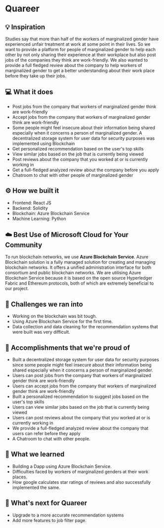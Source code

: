 # Quareer

## 💡 Inspiration

Studies say that more than half of the workers of marginalized gender have experienced unfair treatment at work at some point in their lives. So we want to provide a platform for people of marginalized gender to help each other by not only sharing their experience at their workplace but also post jobs of the companies they think are work-friendly. We also wanted to provide a full fledged review about the company to help workers of marginalized gender to get a better understanding about their work place before they take up their jobs. 

## 💻 What it does

- Post jobs from the company that workers of marginalized gender think are work-friendly
- Accept jobs from the company that workers of marginalized gender think are work-friendly
- Some people might feel insecure about their information being shared especially when it concerns a person of marginalized gender. A decentralized storage system for user data for security purposes was implemented using Blockchain
- Get personalized recommendation based on the user's top skills
- View similar jobs based on the job that is currently being viewed
- Post reviews about the company that you worked at or is currently working in
- Get a full-fledged analyzed review about the company before you apply
- Chatroom to chat with other people of marginalized gender

## ⚙️ How we built it

- Frontend: React JS
- Backend: Solidity
- Blockchain: Azure Blockchain Service
- Machine Learning: Python

## ☁️ Best Use of Microsoft Cloud for Your Community

To run blockchain networks, we use **Azure Blockchain Service**. Azure Blockchain solution is a fully managed solution for creating and managing blockchain networks. It offers a unified administration interface for both consortium and public blockchain networks. We are utilising Azure Blockchain Service because it is based on the open source Hyperledger Fabric and Ethereum protocols, both of which are extremely beneficial to our project.

## 🧠 Challenges we ran into

- Working on the blockchain was bit tough.
- Using Azure Blockchain Service for the first time.
- Data collection and data cleaning for the recommendation systems that were built was very difficult.

## 🏅 Accomplishments that we're proud of

- Built a decentralized storage system for user data for security purposes since some people might feel insecure about their information being shared especially when it concerns a person of marginalized gender.
- Users can post jobs from the company that workers of marginalized gender think are work-friendly
- Users can accept jobs from the company that workers of marginalized gender think are work-friendly
- Built a personalized recommendation to suggest jobs based on the user's top skills
- Users can view similar jobs based on the job that is currently being viewed
- Users can post reviews about the company that you worked at or is currently working in
- We provide a full-fledged analyzed review about the company that users can refer before they apply
- A Chatroom to chat with other people.

## 📖 What we learned

- Building a Dapp using Azure Blockchain Service.
- Difficulties faced by workers of marginalized genders at their work places.
- How google calculates star ratings of reviews and also successfully implemented the same.

## 🚀 What's next for Quareer

- Upgrade to a more accurate recommendation systems
- Add more features to job filter page.
